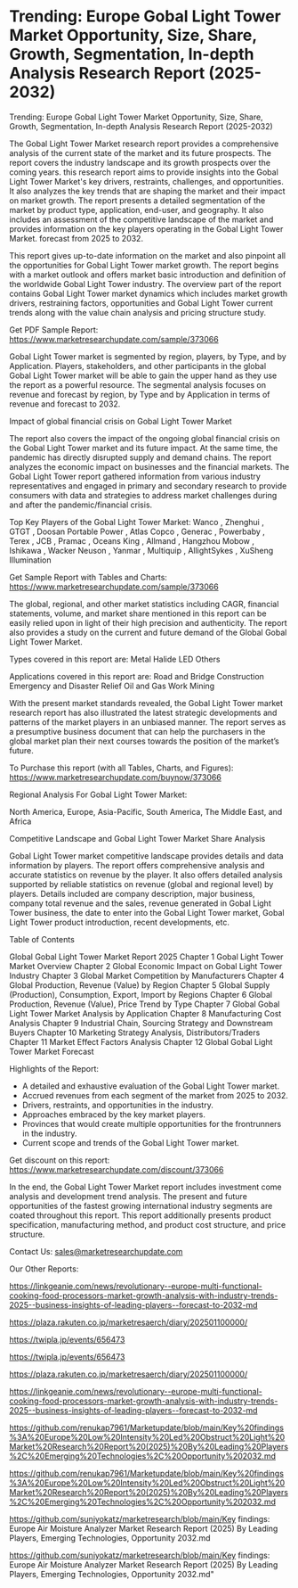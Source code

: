 # Trending: Europe Gobal Light Tower Market Opportunity, Size, Share, Growth, Segmentation, In-depth Analysis Research Report (2025-2032)
Trending: Europe Gobal Light Tower Market Opportunity, Size, Share, Growth, Segmentation, In-depth Analysis Research Report (2025-2032)

The Gobal Light Tower Market research report provides a comprehensive analysis of the current state of the market and its future prospects. The report covers the industry landscape and its growth prospects over the coming years. this research report aims to provide insights into the Gobal Light Tower Market's key drivers, restraints, challenges, and opportunities. It also analyzes the key trends that are shaping the market and their impact on market growth. The report presents a detailed segmentation of the market by product type, application, end-user, and geography. It also includes an assessment of the competitive landscape of the market and provides information on the key players operating in the Gobal Light Tower Market. forecast from 2025 to 2032.

This report gives up-to-date information on the market and also pinpoint all the opportunities for Gobal Light Tower market growth. The report begins with a market outlook and offers market basic introduction and definition of the worldwide Gobal Light Tower industry. The overview part of the report contains Gobal Light Tower market dynamics which includes market growth drivers, restraining factors, opportunities and Gobal Light Tower current trends along with the value chain analysis and pricing structure study.

Get PDF Sample Report: https://www.marketresearchupdate.com/sample/373066

Gobal Light Tower market is segmented by region, players, by Type, and by Application. Players, stakeholders, and other participants in the global Gobal Light Tower market will be able to gain the upper hand as they use the report as a powerful resource. The segmental analysis focuses on revenue and forecast by region, by Type and by Application in terms of revenue and forecast to 2032.

Impact of global financial crisis on Gobal Light Tower Market

The report also covers the impact of the ongoing global financial crisis on the Gobal Light Tower market and its future impact. At the same time, the pandemic has directly disrupted supply and demand chains. The report analyzes the economic impact on businesses and the financial markets. The Gobal Light Tower report gathered information from various industry representatives and engaged in primary and secondary research to provide consumers with data and strategies to address market challenges during and after the pandemic/financial crisis.

Top Key Players of the Gobal Light Tower Market:
Wanco , Zhenghui , GTGT , Doosan Portable Power , Atlas Copco , Generac , Powerbaby , Terex , JCB , Pramac , Oceans King , Allmand , Hangzhou Mobow , Ishikawa , Wacker Neuson , Yanmar , Multiquip , AllightSykes , XuSheng Illumination


Get Sample Report with Tables and Charts: https://www.marketresearchupdate.com/sample/373066

The global, regional, and other market statistics including CAGR, financial statements, volume, and market share mentioned in this report can be easily relied upon in light of their high precision and authenticity. The report also provides a study on the current and future demand of the Global Gobal Light Tower Market.

Types covered in this report are:
Metal Halide
LED
Others


Applications covered in this report are:
Road and Bridge Construction
Emergency and Disaster Relief
Oil and Gas Work
Mining


With the present market standards revealed, the Gobal Light Tower market research report has also illustrated the latest strategic developments and patterns of the market players in an unbiased manner. The report serves as a presumptive business document that can help the purchasers in the global market plan their next courses towards the position of the market’s future.

To Purchase this report (with all Tables, Charts, and Figures): https://www.marketresearchupdate.com/buynow/373066

Regional Analysis For Gobal Light Tower Market:

North America, Europe, Asia-Pacific, South America, The Middle East, and Africa

Competitive Landscape and Gobal Light Tower Market Share Analysis

Gobal Light Tower market competitive landscape provides details and data information by players. The report offers comprehensive analysis and accurate statistics on revenue by the player. It also offers detailed analysis supported by reliable statistics on revenue (global and regional level) by players. Details included are company description, major business, company total revenue and the sales, revenue generated in Gobal Light Tower business, the date to enter into the Gobal Light Tower market, Gobal Light Tower product introduction, recent developments, etc.

Table of Contents

Global Gobal Light Tower Market Report 2025
Chapter 1 Gobal Light Tower Market Overview
Chapter 2 Global Economic Impact on Gobal Light Tower Industry
Chapter 3 Global Market Competition by Manufacturers
Chapter 4 Global Production, Revenue (Value) by Region
Chapter 5 Global Supply (Production), Consumption, Export, Import by Regions
Chapter 6 Global Production, Revenue (Value), Price Trend by Type
Chapter 7 Global Gobal Light Tower Market Analysis by Application
Chapter 8 Manufacturing Cost Analysis
Chapter 9 Industrial Chain, Sourcing Strategy and Downstream Buyers
Chapter 10 Marketing Strategy Analysis, Distributors/Traders
Chapter 11 Market Effect Factors Analysis
Chapter 12 Global Gobal Light Tower Market Forecast

Highlights of the Report:

- A detailed and exhaustive evaluation of the Gobal Light Tower market.
- Accrued revenues from each segment of the market from 2025 to 2032.
- Drivers, restraints, and opportunities in the industry.
- Approaches embraced by the key market players.
- Provinces that would create multiple opportunities for the frontrunners in the industry.
- Current scope and trends of the Gobal Light Tower market.

Get discount on this report: https://www.marketresearchupdate.com/discount/373066

In the end, the Gobal Light Tower Market report includes investment come analysis and development trend analysis. The present and future opportunities of the fastest growing international industry segments are coated throughout this report. This report additionally presents product specification, manufacturing method, and product cost structure, and price structure.

Contact Us:
sales@marketresearchupdate.com

Our Other Reports:

https://linkgeanie.com/news/revolutionary--europe-multi-functional-cooking-food-processors-market-growth-analysis-with-industry-trends-2025--business-insights-of-leading-players--forecast-to-2032-md

https://plaza.rakuten.co.jp/marketresaerch/diary/202501100000/

https://twipla.jp/events/656473

https://twipla.jp/events/656473

https://plaza.rakuten.co.jp/marketresaerch/diary/202501100000/

https://linkgeanie.com/news/revolutionary--europe-multi-functional-cooking-food-processors-market-growth-analysis-with-industry-trends-2025--business-insights-of-leading-players--forecast-to-2032-md

https://github.com/renukap7961/Marketupdate/blob/main/Key%20findings%3A%20Europe%20Low%20Intensity%20Led%20Obstruct%20Light%20Market%20Research%20Report%20(2025)%20By%20Leading%20Players%2C%20Emerging%20Technologies%2C%20Opportunity%202032.md

https://github.com/renukap7961/Marketupdate/blob/main/Key%20findings%3A%20Europe%20Low%20Intensity%20Led%20Obstruct%20Light%20Market%20Research%20Report%20(2025)%20By%20Leading%20Players%2C%20Emerging%20Technologies%2C%20Opportunity%202032.md

https://github.com/suniyokatz/marketresearch/blob/main/Key findings: Europe Air Moisture Analyzer Market Research Report (2025) By Leading Players, Emerging Technologies, Opportunity 2032.md

https://github.com/suniyokatz/marketresearch/blob/main/Key findings: Europe Air Moisture Analyzer Market Research Report (2025) By Leading Players, Emerging Technologies, Opportunity 2032.md"
